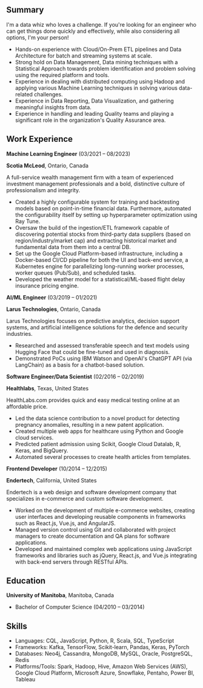 ## Summary

I'm a data whiz who loves a challenge. If you're looking for an engineer who can get things done quickly and effectively, while also considering all options, I'm your person! 

- Hands-on experience with Cloud/On-Prem ETL pipelines and Data Architecture for batch and streaming systems at scale.
- Strong hold on Data Management, Data mining techniques with a Statistical Approach towards problem identification and problem solving using the required platform and tools.
- Experience in dealing with distributed computing using Hadoop and applying various Machine Learning techniques in solving various data-related challenges.
- Experience in Data Reporting, Data Visualization, and gathering meaningful insights from data.
- Experience in handling and leading Quality teams and playing a significant role in the organization's Quality Assurance area.

## Work Experience

**Machine Learning Engineer** (03/2021 – 08/2023)

**Scotia McLeod**, Ontario, Canada

A full-service wealth management firm with a team of experienced investment management professionals and a bold, distinctive culture of professionalism and integrity.

- Created a highly configurable system for training and backtesting models based on point-in-time financial data. Furthermore, automated the configurability itself by setting up hyperparameter optimization using Ray Tune.
- Oversaw the build of the ingestion/ETL framework capable of discovering potential stocks from third-party data suppliers (based on region/industry/market cap) and extracting historical market and fundamental data from them into a central DB.
- Set up the Google Cloud Platform-based infrastructure, including a Docker-based CI/CD pipeline for both the UI and back-end service, a Kubernetes engine for parallelizing long-running worker processes, worker queues (Pub/Sub), and scheduled tasks.
- Developed the weather model for a statistical/ML-based flight delay insurance pricing engine.

**AI/ML Engineer** (03/2019 – 01/2021)

**Larus Technologies**, Ontario, Canada

Larus Technologies focuses on predictive analytics, decision support systems, and artificial intelligence solutions for the defence and security industries.

- Researched and assessed transferable speech and text models using Hugging Face that could be fine-tuned and used in diagnosis.
- Demonstrated PoCs using IBM Watson and OpenAI's ChatGPT API (via LangChain) as a basis for a chatbot-based solution.

**Software Engineer/Data Scientist** (02/2016 – 02/2019)

**Healthlabs**, Texas, United States

HealthLabs.com provides quick and easy medical testing online at an affordable price.

- Led the data science contribution to a novel product for detecting pregnancy anomalies, resulting in a new patent application.
- Created multiple web apps for healthcare using Python and Google cloud services.
- Predicted patient admission using Scikit, Google Cloud Datalab, R, Keras, and BigQuery.
- Automated several processes to create health articles from templates.

**Frontend Developer** (10/2014 – 12/2015)

**Endertech**, California, United States

Endertech is a web design and software development company that specializes in e-commerce and custom software development.

- Worked on the development of multiple e-commerce websites, creating user interfaces and developing reusable components in frameworks such as React.js, Vue.js, and AngularJS.
- Managed version control using Git and collaborated with project managers to create documentation and QA plans for software applications.
- Developed and maintained complex web applications using JavaScript frameworks and libraries such as jQuery, React.js, and Vue.js integrating with back-end servers through RESTful APIs.

## Education

**University of Manitoba**, Manitoba, Canada

- Bachelor of Computer Science (04/2010 – 03/2014)

## Skills

- Languages: CQL, JavaScript, Python, R, Scala, SQL, TypeScript
- Frameworks: Kafka, TensorFlow, Scikit-learn, Pandas, Keras, PyTorch
- Databases: Neo4j, Cassandra, MongoDB, MySQL, Oracle, PostgreSQL, Redis
- Platforms/Tools: Spark, Hadoop, Hive, Amazon Web Services (AWS), Google Cloud Platform, Microsoft Azure, Snowflake, Pentaho, Power BI, Tableau

